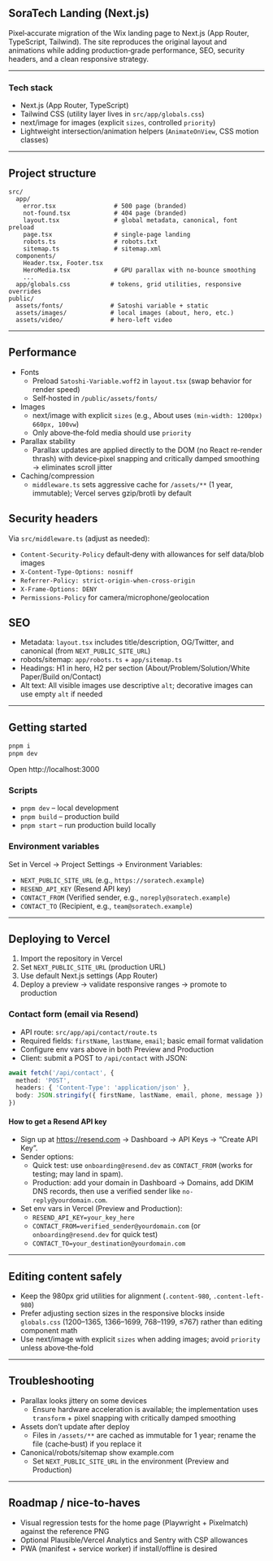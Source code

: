 ## SoraTech Landing (Next.js)

Pixel‑accurate migration of the Wix landing page to Next.js (App Router, TypeScript, Tailwind). The site reproduces the original layout and animations while adding production‑grade performance, SEO, security headers, and a clean responsive strategy.

---

### Tech stack
- Next.js (App Router, TypeScript)
- Tailwind CSS (utility layer lives in `src/app/globals.css`)
- next/image for images (explicit `sizes`, controlled `priority`)
- Lightweight intersection/animation helpers (`AnimateOnView`, CSS motion classes)

---

## Project structure

```
src/
  app/
    error.tsx                # 500 page (branded)
    not-found.tsx            # 404 page (branded)
    layout.tsx               # global metadata, canonical, font preload
    page.tsx                 # single-page landing
    robots.ts                # robots.txt
    sitemap.ts               # sitemap.xml
  components/
    Header.tsx, Footer.tsx
    HeroMedia.tsx            # GPU parallax with no-bounce smoothing
    ...
  app/globals.css           # tokens, grid utilities, responsive overrides
public/
  assets/fonts/             # Satoshi variable + static
  assets/images/            # local images (about, hero, etc.)
  assets/video/             # hero-left video
```

---

## Performance

- Fonts
  - Preload `Satoshi-Variable.woff2` in `layout.tsx` (swap behavior for render speed)
  - Self‑hosted in `/public/assets/fonts/`
- Images
  - next/image with explicit `sizes` (e.g., About uses `(min-width: 1200px) 660px, 100vw`)
  - Only above‑the‑fold media should use `priority`
- Parallax stability
  - Parallax updates are applied directly to the DOM (no React re‑render thrash) with device‑pixel snapping and critically damped smoothing → eliminates scroll jitter
- Caching/compression
  - `middleware.ts` sets aggressive cache for `/assets/**` (1 year, immutable); Vercel serves gzip/brotli by default

## Security headers

Via `src/middleware.ts` (adjust as needed):
- `Content-Security-Policy` default‑deny with allowances for self data/blob images
- `X-Content-Type-Options: nosniff`
- `Referrer-Policy: strict-origin-when-cross-origin`
- `X-Frame-Options: DENY`
- `Permissions-Policy` for camera/microphone/geolocation

## SEO

- Metadata: `layout.tsx` includes title/description, OG/Twitter, and canonical (from `NEXT_PUBLIC_SITE_URL`)
- robots/sitemap: `app/robots.ts` + `app/sitemap.ts`
- Headings: H1 in hero, H2 per section (About/Problem/Solution/White Paper/Build on/Contact)
- Alt text: All visible images use descriptive `alt`; decorative images can use empty `alt` if needed

---

## Getting started

```bash
pnpm i
pnpm dev
```
Open http://localhost:3000

### Scripts
- `pnpm dev` – local development
- `pnpm build` – production build
- `pnpm start` – run production build locally

### Environment variables
Set in Vercel → Project Settings → Environment Variables:
- `NEXT_PUBLIC_SITE_URL` (e.g., `https://soratech.example`)
 - `RESEND_API_KEY` (Resend API key)
 - `CONTACT_FROM` (Verified sender, e.g., `noreply@soratech.example`)
 - `CONTACT_TO` (Recipient, e.g., `team@soratech.example`)

---

## Deploying to Vercel
1) Import the repository in Vercel
2) Set `NEXT_PUBLIC_SITE_URL` (production URL)
3) Use default Next.js settings (App Router)
4) Deploy a preview → validate responsive ranges → promote to production

### Contact form (email via Resend)
- API route: `src/app/api/contact/route.ts`
- Required fields: `firstName`, `lastName`, `email`; basic email format validation
- Configure env vars above in both Preview and Production
- Client: submit a POST to `/api/contact` with JSON:
```ts
await fetch('/api/contact', {
  method: 'POST',
  headers: { 'Content-Type': 'application/json' },
  body: JSON.stringify({ firstName, lastName, email, phone, message })
})
```

#### How to get a Resend API key
- Sign up at https://resend.com → Dashboard → API Keys → “Create API Key”.
- Sender options:
  - Quick test: use `onboarding@resend.dev` as `CONTACT_FROM` (works for testing; may land in spam).
  - Production: add your domain in Dashboard → Domains, add DKIM DNS records, then use a verified sender like `no-reply@yourdomain.com`.
- Set env vars in Vercel (Preview and Production):
  - `RESEND_API_KEY=your_key_here`
  - `CONTACT_FROM=verified_sender@yourdomain.com` (or `onboarding@resend.dev` for quick test)
  - `CONTACT_TO=your_destination@yourdomain.com`


---

## Editing content safely

- Keep the 980px grid utilities for alignment (`.content-980`, `.content-left-980`)
- Prefer adjusting section sizes in the responsive blocks inside `globals.css` (1200–1365, 1366–1699, 768–1199, ≤767) rather than editing component math
- Use next/image with explicit `sizes` when adding images; avoid `priority` unless above‑the‑fold

---

## Troubleshooting

- Parallax looks jittery on some devices
  - Ensure hardware acceleration is available; the implementation uses `transform` + pixel snapping with critically damped smoothing
- Assets don’t update after deploy
  - Files in `/assets/**` are cached as immutable for 1 year; rename the file (cache‑bust) if you replace it
- Canonical/robots/sitemap show example.com
  - Set `NEXT_PUBLIC_SITE_URL` in the environment (Preview and Production)

---

## Roadmap / nice‑to‑haves

- Visual regression tests for the home page (Playwright + Pixelmatch) against the reference PNG
- Optional Plausible/Vercel Analytics and Sentry with CSP allowances
- PWA (manifest + service worker) if install/offline is desired

